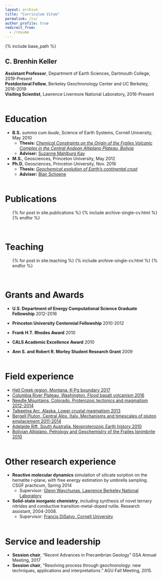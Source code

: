 ```yaml
---
layout: archive
title: "Curriculum Vitae"
permalink: /cv/
author_profile: true
redirect_from:
  - /resume
---
```

{% include base_path %}

C. Brenhin Keller
---
<b>Assistant Professor</b>, Department of Earth Sciences, Dartmouth College, 2019-Present<br/>
<b>Postdoctoral Fellow</b>, Berkeley Geochronology Center and UC Berkeley, 2016-2019<br/>
<b>Visiting Scientist</b>, Lawrence Livermore National Laboratory, 2016-Present
<br/><br/>

Education
======
* <b>B.S.</b> <i>summa cum laude</i>, Science of Earth Systems, Cornell University, May 2010
  * <b>Thesis:</b> [<i>Chemical Constraints on the Origin of the Frailes Volcanic Complex in the Central Andean Altiplano Plateau, Bolivia</i>](https://doi.org/10.31237/osf.io/y6kv4)
  * <b>Adviser:</b> [Suzanne Mahlburg Kay](https://scholar.google.com/citations?user=dPXx4dAAAAAJ&hl=en)
* <b>M.S.</b>, Geosciences, Princeton University, May 2012
* <b>Ph.D</b>, Geosciences, Princeton University, Nov. 2016
  * <b>Thesis:</b> [<i>Geochemical evolution of Earth’s continental crust</i>](https://doi.org/10.31237/osf.io/q7yra)
  * <b>Adviser:</b> [Blair Schoene](https://www.princeton.edu/geosciences/people/schoene/)
<br/><br/>

Publications
======
  <ul>{% for post in site.publications %}
    {% include archive-single-cv.html %}
  {% endfor %}</ul>
  <br/>

Teaching
======
  <ul>{% for post in site.teaching %}
    {% include archive-single-cv.html %}
  {% endfor %}</ul>
  <br/>
  
Grants and Awards
======
* <b>U.S. Department of Energy Computational Science Graduate Fellowship</b> 2012-2016<br/>

* <b>Princeton University Centennial Fellowship</b> 2010-2012<br/>

* <b>Frank H.T. Rhodes Award</b> 2010<br/>

* <b>CALS Academic Excellence Award</b> 2010<br/>

* <b>Ann S. and Robert R. Morley Student Research Grant</b> 2009
<br/><br/>

Field experience
======
* [<u>Hell Creek region, Montana. K-Pg boundary</u> 2017](/fieldwork/100-hell-creek-2017/)
* [<u>Columbia River Plateau, Washington. Flood basalt volcanism</u> 2016](/fieldwork/101-columbia-river-2016/)
* [<u>Needle Mountains, Colorado. Proterozoic tectonics and magmatism</u> 2012-2014](/fieldwork/105-needle-mountains-2014/)
* [<u>Talkeetna Arc, Alaska. Lower crustal magmatism</u> 2013](/fieldwork/106-talkeetna-2013/)
* [<u>Bergell Pluton, Central Alps, Italy. Mechanisms and timescales of pluton emplacement</u> 2011-2014](/fieldwork/109-bergell-2011/)
* [<u>Adelaide Rift, South Australia. Neoproterozoic Earth history</u> 2010](/fieldwork/110-flinders-2010/)
* [<u>Bolivian Altiplano. Petrology and Geochemistry of the Frailes Ignimbrite</u> 2010](/fieldwork/111-frailes-2010/)
<br/><br/>

Other research experience
======
* <b>Reactive molecular dynamics</b> simulation of silicate sorption on the hematite r-plane, with free energy estimation by umbrella sampling. CSGF practicum, Spring 2014
  * Supervisor: [Glenn Waychunas, Lawrence Berkeley National Laboratory](https://eesa.lbl.gov/profiles/glenn-a-waychunas/)
* <b>Solid-state inorganic chemistry</b>, including synthesis of novel ternary nitrides and conductive transition-metal-doped rutile. Research assistant, 2004-2008.
  * Supervisor: [Francis DiSalvo, Cornell University](http://chemistry.cornell.edu/francis-disalvo)
<br/><br/>

Service and leadership
======
* <b>Session chair</b>, “Recent Advances in Precambrian Geology” GSA Annual Meeting, 2017 
* <b>Session chair</b>, "Resolving process through geochronology: new techniques, applications and interpretations.” AGU Fall Meeting, 2015.

